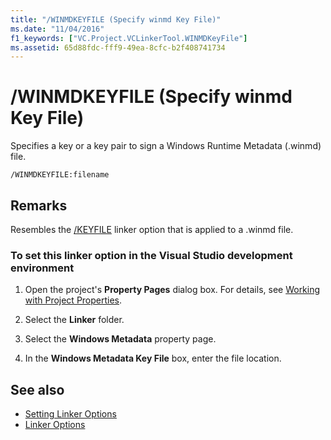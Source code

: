 ```yaml
---
title: "/WINMDKEYFILE (Specify winmd Key File)"
ms.date: "11/04/2016"
f1_keywords: ["VC.Project.VCLinkerTool.WINMDKeyFile"]
ms.assetid: 65d88fdc-fff9-49ea-8cfc-b2f408741734
---
```

# /WINMDKEYFILE (Specify winmd Key File)

Specifies a key or a key pair to sign a Windows Runtime Metadata (.winmd) file.

```
/WINMDKEYFILE:filename
```

## Remarks

Resembles the [/KEYFILE](../../build/reference/keyfile-specify-key-or-key-pair-to-sign-an-assembly.md) linker option that is applied to a .winmd file.

### To set this linker option in the Visual Studio development environment

1. Open the project's **Property Pages** dialog box. For details, see [Working with Project Properties](../../ide/working-with-project-properties.md).

1. Select the **Linker** folder.

1. Select the **Windows Metadata** property page.

1. In the **Windows Metadata Key File** box, enter the file location.

## See also

- [Setting Linker Options](../../build/reference/setting-linker-options.md)
- [Linker Options](../../build/reference/linker-options.md)
